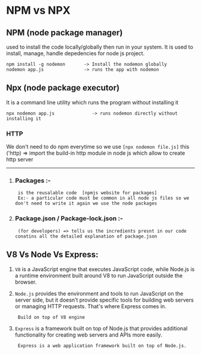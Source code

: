 # NPM vs NPX
## NPM (node package manager) 
used to install the code locally/globally then run in your system.
It is used to install, manage, handle depedencies for node js project.

``` Example 
npm install -g nodemon       -> Install the nodemon globally
nodemon app.js               -> runs the app with nodemon 
```


## Npx (node package executor)
It is a command line utility which runs the program without installing it

``` Example
npx nodemon app.js              -> runs nodemon directly without installing it
```

### HTTP
We don't need to do npm everytime so we use `[npx nodemon file.js]` 
this ('http) => import the build-in http module in node js which allow to create http server

---

1. ### Packages :-
        is the reusalable code  [npmjs website for packages]
        Ex:- a particular code must be common in all node js files so we don't need to write it again we use the node packages

2. ### Package.json / Package-lock.json :-
        (for developers) => tells us the incredients presnt in our code conatins all the detailed explanation of package.json


## V8 Vs Node Vs Express:
1. `V8` is a JavaScript engine that executes JavaScript code, while Node.js is a runtime environment built around V8 to run JavaScript outside the browser.

2. `Node.js` provides the environment and tools to run JavaScript on the server side, but it doesn’t provide specific tools for building web servers or managing HTTP requests. That's where Express comes in.

        Build on top of V8 engine

3. `Express` is a framework built on top of Node.js that provides additional functionality for creating web servers and APIs more easily.
        
        Express is a web application framework built on top of Node.js. 

